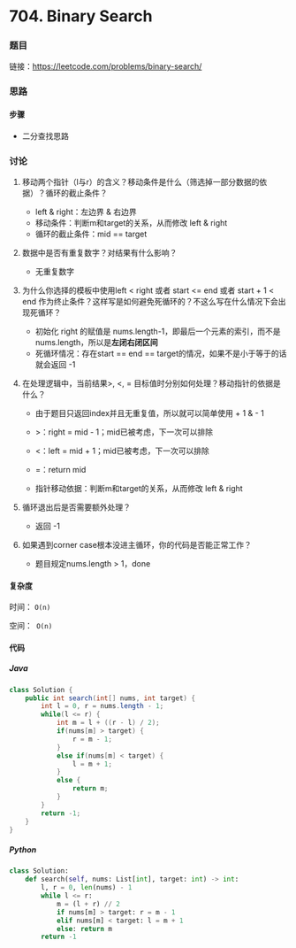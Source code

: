 

# 704. Binary Search

### 题目

链接：https://leetcode.com/problems/binary-search/



### 思路

#### 步骤

- 二分查找思路



### 讨论

1. 移动两个指针（l与r）的含义？移动条件是什么（筛选掉一部分数据的依据）？循环的截止条件？

   - left & right：左边界 & 右边界
   - 移动条件：判断m和target的关系，从而修改 left & right
   - 循环的截止条件：mid == target

2. 数据中是否有重复数字？对结果有什么影响？

   - 无重复数字

3. 为什么你选择的模板中使用left < right 或者 start <= end 或者 start + 1 < end 作为终止条件？这样写是如何避免死循环的？不这么写在什么情况下会出现死循环？

   - 初始化 right 的赋值是 nums.length-1，即最后一个元素的索引，而不是 nums.length，所以是**左闭右闭区间**
   - 死循环情况：存在start == end == target的情况，如果不是小于等于的话就会返回 -1

4. 在处理逻辑中，当前结果>, <, = 目标值时分别如何处理？移动指针的依据是什么？

   - 由于题目只返回index并且无重复值，所以就可以简单使用 + 1 & - 1

   - \>：right = mid - 1；mid已被考虑，下一次可以排除
   - \<：left = mid + 1；mid已被考虑，下一次可以排除
   - =：return mid
   - 指针移动依据：判断m和target的关系，从而修改 left & right

5. 循环退出后是否需要额外处理？

   - 返回 -1

6. 如果遇到corner case根本没进主循环，你的代码是否能正常工作？

   - 题目规定nums.length > 1，done



#### 复杂度

时间： `O(n)`

空间：` O(n)`

#### 代码

##### Java

```java
class Solution {
    public int search(int[] nums, int target) {
        int l = 0, r = nums.length - 1;
        while(l <= r) {
            int m = l + ((r - l) / 2);
            if(nums[m] > target) {
                r = m - 1;
            }
            else if(nums[m] < target) {
                l = m + 1;
            }
            else {
                return m;
            }
        }
        return -1;
    }
}
```



##### Python

```python
class Solution:
    def search(self, nums: List[int], target: int) -> int:
        l, r = 0, len(nums) - 1
        while l <= r:
            m = (l + r) // 2
            if nums[m] > target: r = m - 1
            elif nums[m] < target: l = m + 1
            else: return m
        return -1
```

